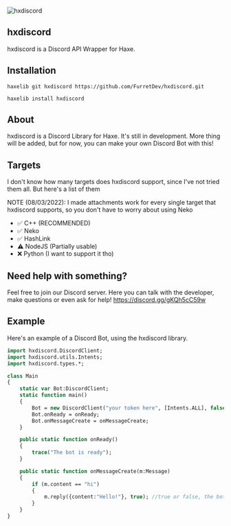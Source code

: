 ![hxdiscord](https://user-images.githubusercontent.com/99131021/222229452-cffd2b4f-0a7f-47a4-946f-5c568f64de1d.png)
## hxdiscord

hxdiscord is a Discord API Wrapper for Haxe.
## Installation

`haxelib git hxdiscord https://github.com/FurretDev/hxdiscord.git`

`haxelib install hxdiscord`

## About

hxdiscord is a Discord Library for Haxe. It's still in development. More thing will be added, but for now, you can make your own Discord Bot with this!

## Targets

I don't know how many targets does hxdiscord support, since I've not tried them all. But here's a list of them

NOTE (08/03/2022): I made attachments work for every single target that hxdiscord supports, so you don't have to worry about using Neko

- ✅ C++ (RECOMMENDED)
- ✅ Neko
- ✅ HashLink
- ⚠️ NodeJS (Partially usable)
- ❌ Python (I want to support it tho)

## Need help with something?

Feel free to join our Discord server. Here you can talk with the developer, make questions or even ask for help!
https://discord.gg/gKQh5cC59w

## Example

Here's an example of a Discord Bot, using the hxdiscord library.

```haxe
import hxdiscord.DiscordClient;
import hxdiscord.utils.Intents;
import hxdiscord.types.*;

class Main
{
    static var Bot:DiscordClient;
    static function main()
    {
        Bot = new DiscordClient("your token here", [Intents.ALL], false);
        Bot.onReady = onReady;
        Bot.onMessageCreate = onMessageCreate;
    }

    public static function onReady()
    {
        trace("The bot is ready");
    }

    public static function onMessageCreate(m:Message)
    {
        if (m.content == "hi")
        {
            m.reply({content:"Hello!"}, true); //true or false, the bot will mention the user
        }
    }
}
